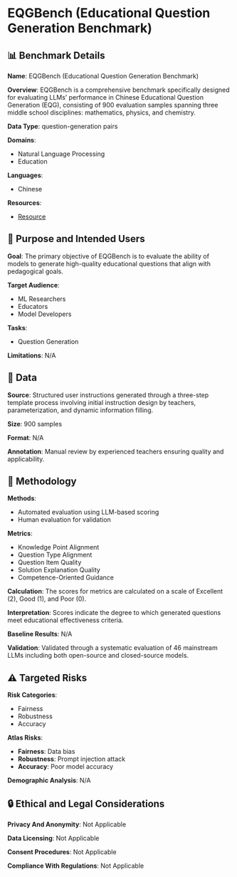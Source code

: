 # EQGBench (Educational Question Generation Benchmark)

## 📊 Benchmark Details

**Name**: EQGBench (Educational Question Generation Benchmark)

**Overview**: EQGBench is a comprehensive benchmark specifically designed for evaluating LLMs’ performance in Chinese Educational Question Generation (EQG), consisting of 900 evaluation samples spanning three middle school disciplines: mathematics, physics, and chemistry.

**Data Type**: question-generation pairs

**Domains**:
- Natural Language Processing
- Education

**Languages**:
- Chinese

**Resources**:
- [Resource](N/A)

## 🎯 Purpose and Intended Users

**Goal**: The primary objective of EQGBench is to evaluate the ability of models to generate high-quality educational questions that align with pedagogical goals.

**Target Audience**:
- ML Researchers
- Educators
- Model Developers

**Tasks**:
- Question Generation

**Limitations**: N/A

## 💾 Data

**Source**: Structured user instructions generated through a three-step template process involving initial instruction design by teachers, parameterization, and dynamic information filling.

**Size**: 900 samples

**Format**: N/A

**Annotation**: Manual review by experienced teachers ensuring quality and applicability.

## 🔬 Methodology

**Methods**:
- Automated evaluation using LLM-based scoring
- Human evaluation for validation

**Metrics**:
- Knowledge Point Alignment
- Question Type Alignment
- Question Item Quality
- Solution Explanation Quality
- Competence-Oriented Guidance

**Calculation**: The scores for metrics are calculated on a scale of Excellent (2), Good (1), and Poor (0).

**Interpretation**: Scores indicate the degree to which generated questions meet educational effectiveness criteria.

**Baseline Results**: N/A

**Validation**: Validated through a systematic evaluation of 46 mainstream LLMs including both open-source and closed-source models.

## ⚠️ Targeted Risks

**Risk Categories**:
- Fairness
- Robustness
- Accuracy

**Atlas Risks**:
- **Fairness**: Data bias
- **Robustness**: Prompt injection attack
- **Accuracy**: Poor model accuracy

**Demographic Analysis**: N/A

## 🔒 Ethical and Legal Considerations

**Privacy And Anonymity**: Not Applicable

**Data Licensing**: Not Applicable

**Consent Procedures**: Not Applicable

**Compliance With Regulations**: Not Applicable
